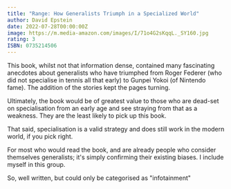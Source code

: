 ```yaml
---
title: "Range: How Generalists Triumph in a Specialized World"
author: David Epstein
date: 2022-07-28T00:00:00Z
image: https://m.media-amazon.com/images/I/71o4G2sKqqL._SY160.jpg
rating: 3
ISBN: 0735214506
---
```


This book, whilst not that information dense, contained many fascinating anecdotes about generalists who have triumphed from Roger Federer (who did not specialise in tennis all that early) to Gunpei Yokoi (of Nintendo fame). The addition of the stories kept the pages turning.

Ultimately, the book would be of greatest value to those who are dead-set on specialisation from an early age and see straying from that as a weakness. They are the least likely to pick up this book.

That said, specialisation is a valid strategy and does still work in the modern world, if you pick right.

For most who would read the book, and are already people who consider themselves generalists; it's simply confirming their existing biases. I include myself in this group.

So, well written, but could only be categorised as "infotainment"
